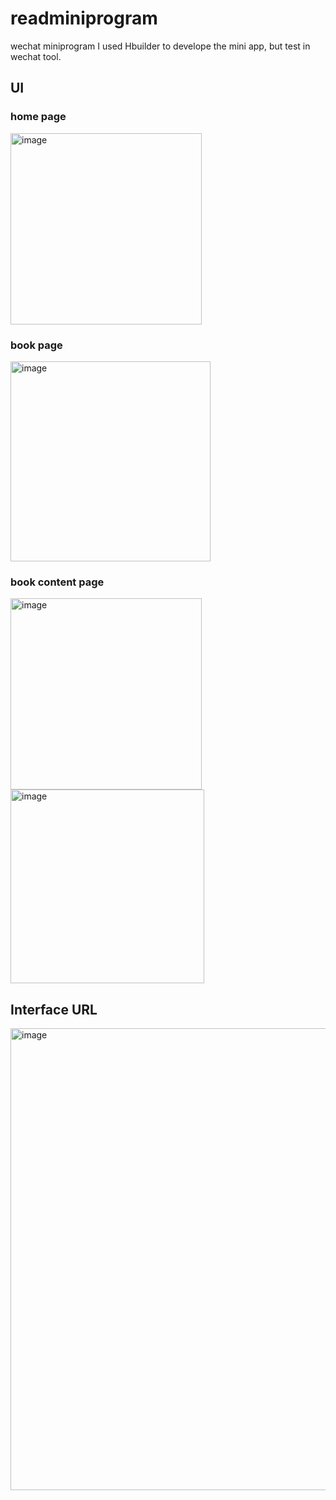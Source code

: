 # readminiprogram
wechat miniprogram
I used Hbuilder to develope the mini app, but test in wechat tool. 

## UI
### home page
<img width="306" alt="image" src="https://user-images.githubusercontent.com/57694784/192733668-2ea53804-0967-4a69-b8f2-326ed71255cc.png">

### book page
<img width="320" alt="image" src="https://user-images.githubusercontent.com/57694784/192733795-894bde55-9598-4e68-ad5a-026696aecda7.png">

### book content page
<img width="306" alt="image" src="https://user-images.githubusercontent.com/57694784/192733853-3ee99bb0-98ec-4281-8faa-6745e77f63e3.png">
<img width="310" alt="image" src="https://user-images.githubusercontent.com/57694784/192733981-e6340fd2-0684-4784-94a5-c6e84d103dc7.png">

## Interface URL
<img width="739" alt="image" src="https://user-images.githubusercontent.com/57694784/192734444-e5939d96-0eb5-4e33-bdea-1787d783a2c0.png">


